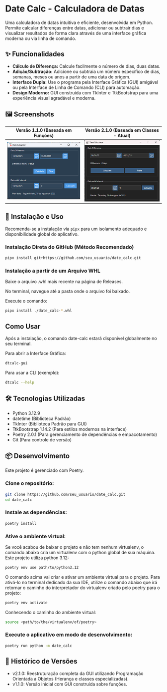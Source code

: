 
# Date Calc - Calculadora de Datas

Uma calculadora de datas intuitiva e eficiente, desenvolvida em Python. Permite calcular diferenças entre datas, adicionar ou subtrair dias e visualizar resultados de forma clara através de uma interface gráfica moderna ou via linha de comando.

## ✨ Funcionalidades

*   **Cálculo de Diferença:** Calcule facilmente o número de dias, duas datas.
*   **Adição/Subtração:** Adicione ou subtraia um número específico de dias, semanas, meses ou anos a partir de uma data de origem.
*   **Interface Dupla:** Use o programa pela Interface Gráfica (GUI) amigável ou pela Interface de Linha de Comando (CLI) para automação.
*   **Design Moderno:** GUI construída com TkInter e TtkBootstrap para uma experiência visual agradável e moderna.

## 🖼️ Screenshots

| Versão 1.1.0 (Baseada em Funções) | Versão 2.1.0 (Baseada em Classes - Atual) |
| :---: | :---: |
| [![Versão 1.1.0](assets/v1.1.0.png)](assets/v1.1.0.png) | [![Versão 2.1.0](assets/v2.1.0.png)](assets/v2.1.0.png) |

## 🚀 Instalação e Uso

Recomenda-se a instalação via `pipx` para um isolamento adequado e disponibilidade global do aplicativo.

### Instalação Direta do GitHub (Método Recomendado)

```bash
pipx install git+https://github.com/seu_usuario/date_calc.git
```

### Instalação a partir de um Arquivo WHL
Baixe o arquivo .whl mais recente na página de Releases.

No terminal, navegue até a pasta onde o arquivo foi baixado.

Execute o comando:

```bash
pipx install ./date_calc-*.whl
```

## Como Usar
Após a instalação, o comando date-calc estará disponível globalmente no seu terminal.

Para abrir a Interface Gráfica:

```bash
dtcalc-gui
```
Para usar a CLI (exemplo):

```bash
dtcalc --help
```

## 🛠️ Tecnologias Utilizadas
* Python 3.12.9
* datetime (Biblioteca Padrão)
* TkInter (Biblioteca Padrão para GUI)
* TtkBootstrap 1.14.2 (Para estilos modernos na interface)
* Poetry 2.0.1 (Para gerenciamento de dependências e empacotamento)
* Git (Para controle de versão)

## 📦 Desenvolvimento
Este projeto é gerenciado com Poetry.

### Clone o repositório:

```bash
git clone https://github.com/seu_usuario/date_calc.git
cd date_calc
```

### Instale as dependências:
```bash
poetry install
```

### Ative o ambiente virtual:
Se você acabou de baixar o projeto e não tem nenhum virtualenv, o comando abaixo cria um virtualenv com o python global de sua máquina. Este projeto utiliza python 3.12:
```bash
poetry env use path/to/python3.12
```
O comando acima vai criar e ativar um ambiente virtual para o projeto.
Para ativá-lo no terminal dedicado da sua IDE, utilize o comando abaixo que irá retornar o caminho do interpretador do virtualenv criado pelo poetry para o projeto:
```bash
poetry env activate
```
Conhecendo o caminho do ambiente virtual:
```bash
source <path/to/the/virtualenv/of/poetry> 
```

### Execute o aplicativo em modo de desenvolvimento:

```bash
poetry run python -m date_calc
```

## 📝 Histórico de Versões
- v2.1.0: Reestruturação completa da GUI utilizando Programação Orientada a Objetos (Herança e classes especializadas).
- v1.1.0: Versão inicial com GUI construída sobre funções.
